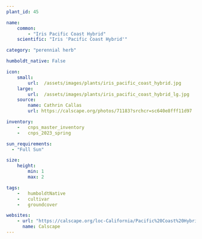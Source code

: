 ```yaml
---
plant_id: 45

name: 
    common: 
        - "Iris Pacific Coast Hybrid"  
    scientific: "Iris 'Pacific Coast Hybrid'" 

category: "perennial herb"

humboldt_native: False

icon: 
    small: 
        url:  /assets/images/plants/iris_pacific_coast_hybrid.jpg  
    large: 
        url:  /assets/images/plants/iris_pacific_coast_hybrid_lg.jpg  
    source: 
        name: Cathrin Callas 
        url: https://calscape.org/photos/71183?srchcr=sc640e8fff11d97

inventory: 
    -   cnps_master_inventory
    -   cnps_2023_spring

sun_requirements:
  - "Full Sun"

size:
    height: 
        min: 1
        max: 2

tags:  
    -   humboldtNative
    -   cultivar
    -   groundcover

websites:
    - url: "https://calscape.org/loc-California/Pacific%20Coast%20Hybrid%20Iris%20(Iris%20%27Pacific%20Coast%20Hybrid%27)"
      name: Calscape
---
```



